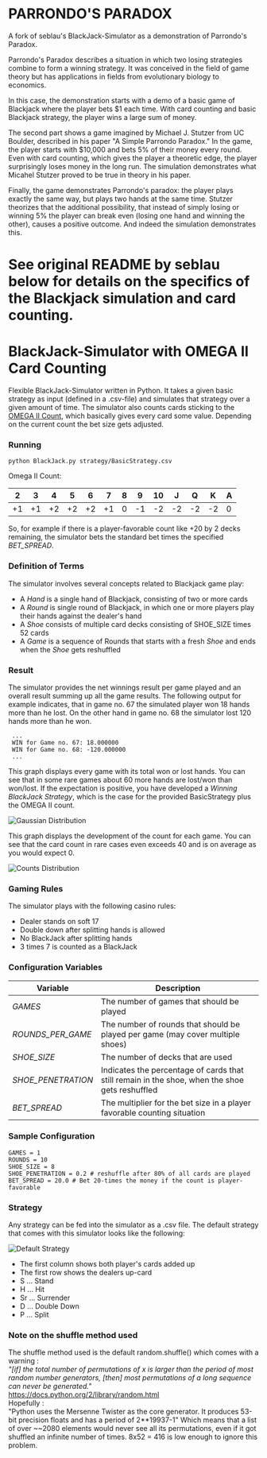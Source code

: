 PARRONDO'S PARADOX
=============================================

A fork of seblau's BlackJack-Simulator as a demonstration of Parrondo's Paradox.

Parrondo's Paradox describes a situation in which two losing strategies combine to form a winning strategy.
It was conceived in the field of game theory but has applications in fields from evolutionary biology to economics. 

In this case, the demonstration starts with a demo of a basic game of Blackjack where the player bets $1 each time. With card counting and basic Blackjack strategy, the player wins a large sum of money. 

The second part shows a game imagined by Michael J. Stutzer from UC Boulder, described in his paper "A Simple Parrondo Paradox." In the game, the player starts with $10,000 and bets 5% of their money every round. Even with card counting, which gives the player a theoretic edge, the player surprisingly loses money in the long run. The simulation demonstrates what Micahel Stutzer proved to be true in theory in his paper. 

Finally, the game demonstrates Parrondo's paradox: the player plays exactly the same way, but plays two hands at the same time. Stutzer theorizes that the additional possibility, that instead of simply losing or winning 5% the player can break even (losing one hand and winning the other), causes a positive outcome. And indeed the simulation demonstrates this. 

See original README by seblau below for details on the specifics of the Blackjack simulation and card counting.
==============================================


BlackJack-Simulator with OMEGA II Card Counting
==============================================

Flexible BlackJack-Simulator written in Python. It takes a given basic strategy as input (defined in a .csv-file) and simulates that strategy over a given amount of time. The simulator also counts cards sticking to the [OMEGA II Count](http://www.countingedge.com/card-counting/advanced-omega-ii/), which basically gives every card some value. Depending on the current count the bet size gets adjusted.

### Running

    python BlackJack.py strategy/BasicStrategy.csv

Omega II Count:

| 2 | 3 | 4 | 5 | 6 | 7 | 8 | 9 | 10 | J | Q | K | A |
| --- | --- | --- | --- | --- | --- | --- | --- | --- | --- | --- | --- | --- |
| +1 | +1 | +2 | +2 | +2 | +1 | 0 | -1 | -2 | -2 | -2 | -2 | 0 |

So, for example if there is a player-favorable count like +20 by 2 decks remaining, the simulator bets the standard bet times the specified *BET_SPREAD*.

### Definition of Terms

The simulator involves several concepts related to Blackjack game play:
* A *Hand* is a single hand of Blackjack, consisting of two or more cards
* A *Round* is single round of Blackjack, in which one or more players play their hands against the dealer's hand
* A *Shoe* consists of multiple card decks consisting of SHOE_SIZE times 52 cards
* A *Game* is a sequence of Rounds that starts with a fresh *Shoe* and ends when the *Shoe* gets reshuffled

### Result

The simulator provides the net winnings result per game played and an overall result summing up all the game results. The following output for example  indicates, that in game no. 67 the simulated player won 18 hands more than he lost. On the other hand in game no. 68 the simulator lost 120 hands more than he won.

     ...
     WIN for Game no. 67: 18.000000
     WIN for Game no. 68: -120.000000
     ...

This graph displays every game with its total won or lost hands. You can see that in some rare games about 60 more hands are lost/won than won/lost. If the expectation is positive, you have developed a *Winning BlackJack Strategy*, which is the case for the provided BasicStrategy plus the OMEGA II count.

![Gaussian Distribution](/documentation/gaussian.png?raw=true)

This graph displays the development of the count for each game. You can see that the card count in rare cases even exceeds 40 and is on average as you would expect 0.

![Counts Distribution](/documentation/counts.png?raw=true)

### Gaming Rules

The simulator plays with the following casino rules:

* Dealer stands on soft 17
* Double down after splitting hands is allowed
* No BlackJack after splitting hands
* 3 times 7 is counted as a BlackJack

### Configuration Variables

| Variable        | Description         |
| ------------- |-------------|
| *GAMES*  | The number of games that should be played |
| *ROUNDS_PER_GAME*  | The number of rounds that should be played per game (may cover multiple shoes) |
| *SHOE_SIZE*   | The number of decks that are used |
| *SHOE_PENETRATION*  | Indicates the percentage of cards that still remain in the shoe, when the shoe gets reshuffled |
| *BET_SPREAD*  | The multiplier for the bet size in a player favorable counting situation |

### Sample Configuration

    GAMES = 1
    ROUNDS = 10
    SHOE_SIZE = 8
    SHOE_PENETRATION = 0.2 # reshuffle after 80% of all cards are played
    BET_SPREAD = 20.0 # Bet 20-times the money if the count is player-favorable
    
### Strategy

Any strategy can be fed into the simulator as a .csv file. The default strategy that comes with this simulator looks like the following:

![Default Strategy](/documentation/strategy.png?raw=true)

* The first column shows both player's cards added up
* The first row shows the dealers up-card
* S ... Stand
* H ... Hit
* Sr ... Surrender
* D ... Double Down
* P ... Split

### Note on the shuffle method used
The shuffle method used is the default random.shuffle() which comes with a warning :  
*"[if] the total number of permutations of x is larger than the period of most random number generators, [then] most permutations of a long sequence can never be generated."*  
https://docs.python.org/2/library/random.html  
Hopefully :  
"Python uses the Mersenne Twister as the core generator. It produces 53-bit precision floats and has a period of 2**19937-1"
Which means that a list of over ~~2080 elements would never see all its permutations, even if it got shuffled an infinite number of times. 8x52 = 416 is low enough to ignore this problem.

